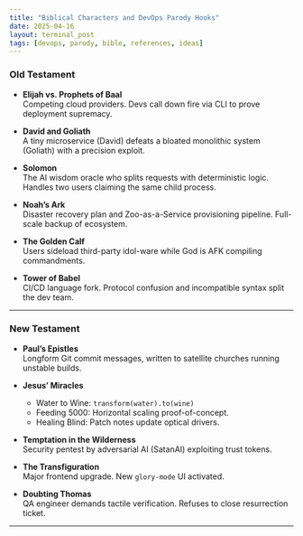 ```yaml
---
title: "Biblical Characters and DevOps Parody Hooks"
date: 2025-04-16
layout: terminal_post
tags: [devops, parody, bible, references, ideas]
---
```


### Old Testament

- **Elijah vs. Prophets of Baal**  
  Competing cloud providers. Devs call down fire via CLI to prove deployment supremacy.

- **David and Goliath**  
  A tiny microservice (David) defeats a bloated monolithic system (Goliath) with a precision exploit.

- **Solomon**  
  The AI wisdom oracle who splits requests with deterministic logic. Handles two users claiming the same child process.

- **Noah’s Ark**  
  Disaster recovery plan and Zoo-as-a-Service provisioning pipeline. Full-scale backup of ecosystem.

- **The Golden Calf**  
  Users sideload third-party idol-ware while God is AFK compiling commandments.

- **Tower of Babel**  
  CI/CD language fork. Protocol confusion and incompatible syntax split the dev team.

---

### New Testament

- **Paul’s Epistles**  
  Longform Git commit messages, written to satellite churches running unstable builds.

- **Jesus’ Miracles**
  - Water to Wine: `transform(water).to(wine)`
  - Feeding 5000: Horizontal scaling proof-of-concept.
  - Healing Blind: Patch notes update optical drivers.

- **Temptation in the Wilderness**  
  Security pentest by adversarial AI (SatanAI) exploiting trust tokens.

- **The Transfiguration**  
  Major frontend upgrade. New `glory-mode` UI activated.

- **Doubting Thomas**  
  QA engineer demands tactile verification. Refuses to close resurrection ticket.

---
